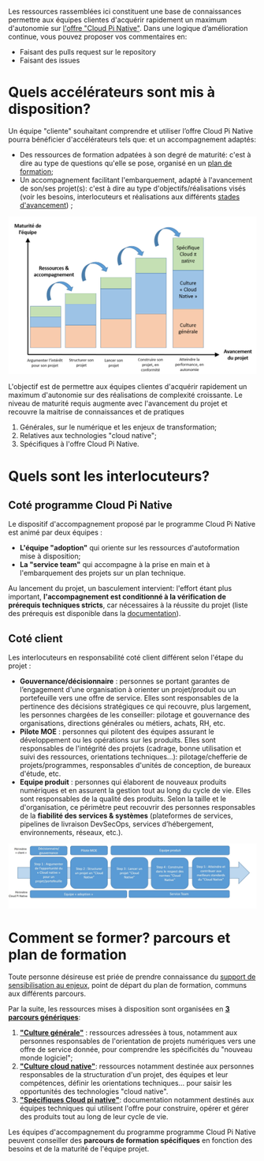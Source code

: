 Les ressources rassemblées ici constituent une base de connaissances permettre aux équipes clientes d'acquérir rapidement un maximum d'autonomie sur [l'offre "Cloud Pi Native"](https://dnum-mi.github.io/). Dans une logique d’amélioration continue, vous pouvez proposer vos commentaires en:
- Faisant des pulls request sur le repository
- Faisant des issues

# Quels accélérateurs sont mis à disposition? 
Un équipe "cliente" souhaitant comprendre et utiliser l’offre Cloud Pi Native pourra bénéficier d'accélérateurs tels que:  et un accompagnement adaptés:
- Des ressources de formation adpatées à son degré de maturité: c'est à dire au type de questions qu'elle se pose, organisé en un [plan de formation](./2.6-plan_formation.md); 
- Un accompagnement facilitant l'embarquement, adapté à l'avancement de son/ses projet(s): c'est à dire au type d'objectifs/réalisations visés (voir les besoins, interlocuteurs et réalisations aux différents [stades d'avancement](./2.5-accompagnement_projet.md)) ;

![alt_text](images/schema-accompagnement-formation.png)

L'objectif est de permettre aux équipes clientes d'acquérir rapidement un maximum d'autonomie sur des réalisations de complexité croissante. Le niveau de maturité requis augmente avec l'avancement du projet et recouvre la maitrise de connaissances et de pratiques 
1) Générales, sur le numérique et les enjeux de transformation;
2) Relatives aux technologies "cloud native";
3) Spécifiques à l'offre Cloud Pi Native.


# Quels sont les interlocuteurs? 

## Coté programme Cloud Pi Native
Le dispositif d'accompagnement proposé par le programme Cloud Pi Native est animé par deux équipes :
- **L'équipe "adoption"** qui oriente sur les ressources d'autoformation mise à disposition; 
- **La "service team"** qui accompagne à la prise en main et à l'embarquement des projets sur un plan technique.

Au lancement du projet, un basculement intervient: l'effort étant plus important, **l'accompagnement est conditionné à la vérification de prérequis techniques stricts**, car nécessaires à la réussite du projet (liste des prérequis est disponible dans la [documentation](https://github.com/dnum-mi/dso-documentation/blob/209e5ffc0c1b1d042c8de4e7e53fc07530325e66/README.md)).

## Coté client
Les interlocuteurs en responsabilité coté client différent selon l'étape du projet : 
- **Gouvernance/décisionnaire** : personnes se portant garantes de l’engagement d'une organisation à orienter un projet/produit ou un portefeuille vers une offre de service. Elles sont responsables de la pertinence des décisions stratégiques ce qui recouvre, plus largement, les personnes chargées de les conseiller: pilotage et  gouvernance des organisations, directions générales ou métiers, achats, RH, etc.
- **Pilote MOE** : personnes qui pilotent des équipes assurant le développement ou les opérations sur les produits. Elles sont responsables de l'intégrité des projets (cadrage, bonne utilisation et suivi des ressources, orientations techniques...): pilotage/chefferie de projets/programmes, responsables d'unités de conception, de bureaux d'étude, etc.
- **Equipe produit** : personnes qui élaborent de nouveaux produits numériques et en assurent la gestion tout au long du cycle de vie. Elles sont responsables de la qualité des produits. Selon la taille et le d'organisation, ce périmètre peut recouvrir des personnes responsables de la **fiabilité des services & systèmes** (plateformes de services, pipelines de livraison DevSecOps, services d’hébergement, environnements, réseaux, etc.).





![alt_text](images/accompagnement.jpg)


 
# Comment se former? parcours et plan de formation
Toute personne désireuse est priée de prendre connaissance du [support de sensibilisation au enjeux](./0-sensibilisation.md), point de départ du plan de formation, communs aux différents parcours. 

Par la suite, les ressources mises à disposition sont organisées en [**3 parcours génériques**](./2.6-plan_formation.md):
1) [**"Culture générale"**](https://github.com/dnum-mi/dso-formation/blob/main/parcours-culture-generale.md) : ressources adressées à tous, notamment aux personnes responsables de l'orientation de projets numériques vers une offre  de service donnée, pour comprendre les spécificités du "nouveau monde logiciel"; 
2) [**"Culture cloud native"**](https://github.com/dnum-mi/dso-formation/blob/main/parcours-culture-cloudnative.md): ressources notamment destinée aux personnes responsables de la structuration d'un projet, des équipes et leur compétences, définir les orientations techniques... pour saisir les opportunités des technologies "cloud native".
3) [**"Spécifiques Cloud pi native"**](https://github.com/dnum-mi/dso-documentation/blob/master/README.md): documentation notamment destinés aux équipes techniques qui utilisent l'offre pour construire, opérer et gérer des produits tout au long de leur cycle de vie.

Les équipes d'accompagnement du programme programme Cloud Pi Native peuvent conseiller des **parcours de formation spécifiques** en fonction des besoins et de la maturité de l'équipe projet.


